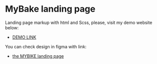 # MyBake landing page

Landing page markup with html and Scss, please, visit my demo website below:
- [DEMO LINK](https://budnikoleksii.github.io/MyByke_landing-page/)

You can check design in figma with link:
- [the MYBIKE landing page](https://www.figma.com/file/Ic3SlZjkATYaS7uTifZAIk/BIKE?node-id=0%3A1)
